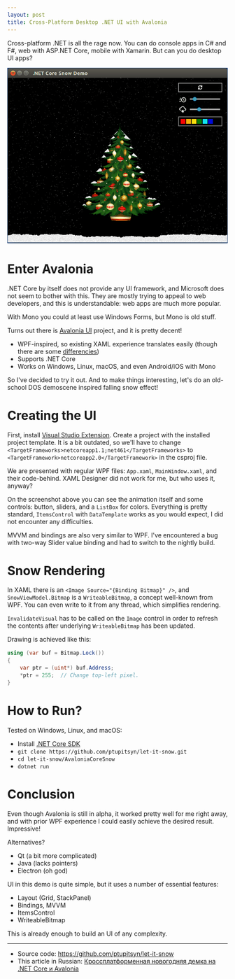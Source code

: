 ```yaml
---
layout: post
title: Cross-Platform Desktop .NET UI with Avalonia
---
```


Cross-platform .NET is all the rage now. You can do console apps in C# and F#, 
web with ASP.NET Core, mobile with Xamarin. But can you do desktop UI apps?

![UI demo gif](../images/let-it-snow-tree.gif)

# Enter Avalonia

.NET Core by itself does not provide any UI framework, and Microsoft does not seem to bother with this.
They are mostly trying to appeal to web developers, and this is understandable: web apps are much more popular.

With Mono you could at least use Windows Forms, but Mono is old stuff.

Turns out there is [Avalonia UI](https://github.com/AvaloniaUI/Avalonia) project, and it is pretty decent!
* WPF-inspired, so existing XAML experience translates easily (though there are some [differencies](http://avaloniaui.net/tutorial/from-wpf.html))
* Supports .NET Core
* Works on Windows, Linux, macOS, and even Android/iOS with Mono

So I've decided to try it out. And to make things interesting, let's do an old-school DOS demoscene inspired falling snow effect!

# Creating the UI

First, install [Visual Studio Extension](https://marketplace.visualstudio.com/items?itemName=AvaloniaTeam.AvaloniaforVisualStudio).
Create a project with the installed project template. It is a bit outdated, so we'll have to change 
`<TargetFrameworks>netcoreapp1.1;net461</TargetFrameworks>` to `<TargetFramework>netcoreapp2.0</TargetFramework>` in the csproj file.

We are presented with regular WPF files: `App.xaml`, `MainWindow.xaml`, and their code-behind.
XAML Designer did not work for me, but who uses it, anyway?

On the screenshot above you can see the animation itself and some controls: button, sliders, and a `ListBox` for colors.
Everything is pretty standard, `ItemsControl` with `DataTemplate` works as you would expect, I did not encounter any difficulties.

MVVM and bindings are also very similar to WPF.
I've encountered a bug with two-way Slider value binding and had to switch to the nightly build.

# Snow Rendering

In XAML there is an `<Image Source="{Binding Bitmap}" />`, and `SnowViewModel.Bitmap` is a
`WriteableBitmap`, a concept well-known from WPF. You can even write to it from any thread, which simplifies rendering.

`InvalidateVisual` has to be called on the `Image` control in order to refresh the contents after
underlying `WriteableBitmap` has been updated.

Drawing is achieved like this:

```cs
using (var buf = Bitmap.Lock())
{
    var ptr = (uint*) buf.Address;
    *ptr = 255;  // Change top-left pixel.
}
```

# How to Run?

Tested on Windows, Linux, and macOS:
* Install [.NET Core SDK](https://www.microsoft.com/net/download)
* `git clone https://github.com/ptupitsyn/let-it-snow.git`
* `cd let-it-snow/AvaloniaCoreSnow`
* `dotnet run`


# Conclusion

Even though Avalonia is still in alpha, it worked pretty well for me right away,
and with prior WPF experience I could easily achieve the desired result. Impressive!

Alternatives?
* Qt (a bit more complicated)
* Java (lacks pointers)
* Electron (oh god)

UI in this demo is quite simple, but it uses a number of essential features:
* Layout (Grid, StackPanel)
* Bindings, MVVM
* ItemsControl
* WriteableBitmap

This is already enough to build an UI of any complexity.

---
* Source code: https://github.com/ptupitsyn/let-it-snow
* This article in Russian: [Кроссплатформенная новогодняя демка на .NET Core и Avalonia](https://habrahabr.ru/post/345708/)